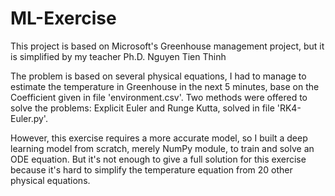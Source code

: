 # ML-Exercise

This project is based on Microsoft's Greenhouse management project, but it is simplified by my teacher Ph.D. Nguyen Tien Thinh

The problem is based on several physical equations, I had to manage to estimate the temperature in Greenhouse in the next 5 minutes, base on the Coefficient given in file 'environment.csv'. Two methods were offered to solve the problems: Explicit Euler and Runge Kutta, solved in file 'RK4-Euler.py'.

However, this exercise requires a more accurate model, so I built a deep learning model from scratch, merely NumPy module, to train and solve an ODE equation. But it's not enough to give a full solution for this exercise because it's hard to simplify the temperature equation from 20 other physical equations.
